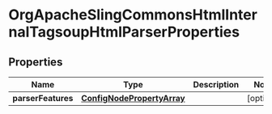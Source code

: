 

# OrgApacheSlingCommonsHtmlInternalTagsoupHtmlParserProperties

## Properties

Name | Type | Description | Notes
------------ | ------------- | ------------- | -------------
**parserFeatures** | [**ConfigNodePropertyArray**](ConfigNodePropertyArray.md) |  |  [optional]



